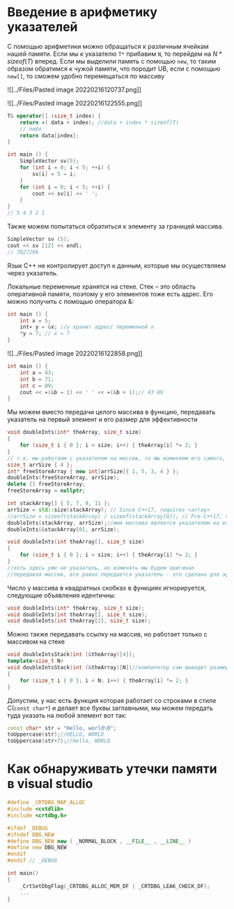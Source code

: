 # Введение в арифметику указателей
С помощью арифметики можно обращаться к различным ячейкам нашей памяти. Если мы к указателю `T*` прибавим `N`, то перейдем на $N*sizeof(T)$ вперед. Если мы выделили память с помощью `new`, то таким образом обратимся к чужой памяти, что породит UB, если с помощью `new[]`, то сможем удобно перемещаться по массиву

![[../Files/Pasted image 20220216120737.png]]

![[../Files/Pasted image 20220216122555.png]]

```cpp
T& operator[] (size_t index) { 
	return ∗( data + index); //data + index * sizeof(T)
	// либо
	return data[index];
}

int main () { 
	SimpleVector sv(5); 
	for (int i = 0; i < 5; ++i) { 
		sv[i] = 5 − i; 
	} 
	for (int i = 0; i < 5; ++i) { 
		cout << sv[i] << ' '; 
	} 
} 
// 5 4 3 2 1
```

Также можем попытаться обратиться к элементу за границей массива.

```cpp
SimpleVector sv (5); 
cout << sv [12] << endl; 
// 7827296
```

Язык С++ не контролирует доступ к данным, которые мы осуществляем через указатель.

Локальные переменные хранятся на стеке. Стек – это область оперативной памяти, поэтому у его элементов тоже есть адрес. Его можно получить с помощью оператора &:

```cpp
int main () { 
	int x = 5; 
	int∗ y = &x; //y хранит адресс переменной x
	*y = 7; // x = 7
}
```

![[../Files/Pasted image 20220216122858.png]]

```cpp
int main () { 
	int a = 43; 
	int b = 71; 
	int c = 89; 
	cout << ∗(&b − 1) << ' ' << ∗(&b + 1);// 43 89
}
```

Мы можем вместо передачи целого массива в функцию, передавать указатель на первый элемент и его размер для эффективности

```cpp
void doubleInts(int* theArray, size_t size)
{
	for (size_t i { 0 }; i < size; i++) { theArray[i] *= 2; }
}
// т.к. мы работаем с указателем на массив, то мы изменяем его самого, а не копию
size_t arrSize { 4 };
int* freeStoreArray { new int[arrSize]{ 1, 5, 3, 4 } };
doubleInts(freeStoreArray, arrSize);
delete [] freeStoreArray;
freeStoreArray = nullptr;

int stackArray[] { 5, 7, 9, 11 };
arrSize = std::size(stackArray); // Since C++17, requires <array>
//arrSize = sizeof(stackArray) / sizeof(stackArray[0]); // Pre-C++17, see Ch1
doubleInts(stackArray, arrSize);//имя массива является указателем на его первый элемент
doubleInts(&stackArray[0], arrSize);
```

```cpp
void doubleInts(int theArray[], size_t size)
{
	for (size_t i { 0 }; i < size; i++) { theArray[i] *= 2; }
}
//хоть здесь уже не указатель, но изменять мы будем оригинал
//передавая массив, все равно передается указатель - это сделано для эффективности
```

Число у массива в квадратных скобках в функциях игнорируется, следующие объявления идентичны:

```cpp
void doubleInts(int* theArray, size_t size);
void doubleInts(int theArray[], size_t size);
void doubleInts(int theArray[2], size_t size);
```

Можно также передавать ссылку на массив, но работает только с массивом на стеке

```cpp
void doubleIntsStack(int (&theArray)[4]);
template<size_t N>
void doubleIntsStack(int (&theArray)[N])//компилятор сам выведет размер массива
{
	for (size_t i { 0 }; i < N; i++) { theArray[i] *= 2; }
}
```

Допустим, у нас есть функция которая работает со строками в стиле C(`const char*`) и делает все буквы заглавными, мы можем передать туда указать на любой элемент вот так:

```cpp
const char* str = "Hello, world\0";
toUppercase(str);//HELLO, WORLD
toUppercase(str+7);//Hello, WORLD
```

# Как обнаруживать утечки памяти в visual studio
```cpp
#define _CRTDBG_MAP_ALLOC
#include <cstdlib>
#include <crtdbg.h>

#ifdef _DEBUG
#ifndef DBG_NEW
#define DBG_NEW new ( _NORMAL_BLOCK , __FILE__ , __LINE__ )
#define new DBG_NEW
#endif
#endif // _DEBUG

int main()
{
	_CrtSetDbgFlag(_CRTDBG_ALLOC_MEM_DF | _CRTDBG_LEAK_CHECK_DF);
	...
}
```